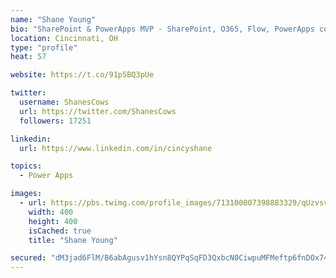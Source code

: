 ```yaml
---
name: "Shane Young"
bio: "SharePoint & PowerApps MVP - SharePoint, O365, Flow, PowerApps consulting? @PowerApps911 | Pure Snark? You found it."
location: Cincinnati, OH
type: "profile"
heat: 57

website: https://t.co/91p5BQ3pUe

twitter:
  username: ShanesCows
  url: https://twitter.com/ShanesCows
  followers: 17251

linkedin:
  url: https://www.linkedin.com/in/cincyshane

topics:
  - Power Apps

images:
  - url: https://pbs.twimg.com/profile_images/713100007398883329/qUzvsvQ3_400x400.jpg
    width: 400
    height: 400
    isCached: true
    title: "Shane Young"

secured: "dM3jad6FlM/B6abAgusv1hYsn8QYPqSqFD3QxbcN0CiwpuMFMeftp6fnDOx74C+BhoTslKon8992zzF9S42ulqxzYNXItPTHcS9QW3yHG6Nm4DqxpRTzh7/QaC6PUq9d//8qlouivfXv/IZlJm05Fls/n+GxgarqxLNLxrSeN1Fe7Og72t4LpUgWjAt4Zd7d5IajET3gjhyhN8zXonlNHzlX6E86MXWTUqyfNUCYRFcMiTyfInyAt6w9eork3QjJlPSEUL3MpAca6ijSVbbhz7r0UPFnuWZOY829HWQLZ2bC08U12NHtXgx96M7DJZsRU//XgfIq1BkujUuWv2GLqyePhUbSM8VLkYPZtVONXPOMcnAkAKAuZ4x6CZ33prEZTgaPpELB05lQqaIjGeSKuw5efbsUH3jaUvegm5k83Aw=;3ey60iy/qbNM/hNyJ5bWtg=="
---
```


